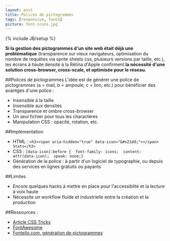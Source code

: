 ```yaml
---
layout: post
title: Polices de pictogrammes
tags: [responsive, fonts]
picture: font-icons.jpg
---
```

{% include JB/setup %}

**Si la gestion des pictogrammes d'un site web était déjà une problématique** (transparence sur vieux navigateurs, optimisation du nombre de requêtes via sprite sheets css, plusieurs versions par taille, etc.), les écrans à haute densité à la Rétina d'Apple confirment **la nécessité d'une solution cross-browser, cross-scale, et optimisée pour le réseau.**

##Polices de pictogrammes
L'idée est de générer une police de pictogrammes (a = mail, b = ampoule, c = lion, etc.) pour bénéficier des avantges d'une police : 

- Insensible à la taille
- Insensible aux densités
- Transparence et ombre cross-browser
- Un seul fichier pour tous les charactères
- Manipulation CSS : opacité, rotation, etc.

##Implémentation
- HTML : `<h3><span aria-hidden="true" data-icon="&#x21dd;"></span> Stats</h3>`
- CSS : `[data-icon]:before {  font-family: icons;  content: attr(data-icon);  speak: none;}`
- Génération de la police : à partir d'un logiciel de typographie, ou depuis des services en lignes gratuits ou payants

##Limites
- Encore quelques hacks à mettre en place pour l'accessiblité et la lecture à voix haute
- Nécessite un workflow fluide et industrielle entre la création et la production

##Ressources :
- [Article CSS Tricks](http://css-tricks.com/examples/IconFont)
- [FontAwesome](http://fontawesome.io)
- [Fontello.com, génération de pictogrammes](http://fontello.com)